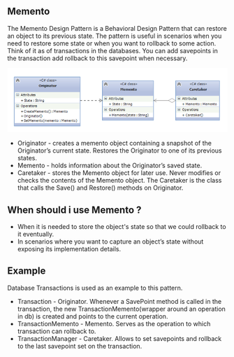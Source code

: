 ## Memento
The Memento Design Pattern is a Behavioral Design Pattern that can restore an object to its previous state.
The pattern is useful in scenarios when you need to restore some state or when you want to rollback to some
action. Think of it as of transactions in the databases. You can add savepoints in the transaction add rollback
to this savepoint when necessary.

![img.png](assets/img.png)

* Originator - creates a memento object containing a snapshot of the Originator’s current state. Restores
the Originator to one of its previous states.
* Memento - holds information about the Originator’s saved state. 
* Caretaker - stores the Memento object for later use. Never modifies or checks the contents of the Memento 
object. The Caretaker is the class that calls the Save() and Restore() methods on Originator.

## When should i use Memento ?
* When it is needed to store the object's state so that we could rollback to it eventually.
* In scenarios where you want to capture an object’s state without exposing its implementation details.

## Example
Database Transactions is used as an example to this pattern.
* Transaction - Originator. Whenever a SavePoint method is called in the transaction, the new TransactionMemento(wrapper around an operation in db)
is created and points to the current operation.
* TransactionMemento - Memento. Serves as the operation to which transaction can rollback to. 
* TransactionManager - Caretaker. Allows to set savepoints and rollback to the last savepoint set on the transaction.
